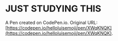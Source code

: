 # JUST STUDYING THIS

A Pen created on CodePen.io. Original URL: [https://codepen.io/helloluisemoji/pen/XWqKNQK](https://codepen.io/helloluisemoji/pen/XWqKNQK).

